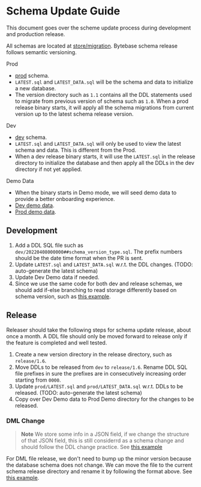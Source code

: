 # Schema Update Guide

This document goes over the scheme update process during development and production release.

All schemas are located at [store/migration](https://github.com/bytebase/bytebase/tree/main/store/migration). Bytebase schema release follows semantic versioning.

Prod

- [prod](https://github.com/bytebase/bytebase/tree/main/store/migration/prod) schema.
- `LATEST.sql` and `LATEST_DATA.sql` will be the schema and data to initialize a new database. 
- The version directory such as `1.1` contains all the DDL statements used to migrate from previous version of schema such as `1.0`. When a prod release binary starts, it will apply all the schema migrations from current version up to the latest schema release version.

Dev

- [dev](https://github.com/bytebase/bytebase/tree/main/store/migration/dev) schema.
- `LATEST.sql` and `LATEST_DATA.sql` will only be used to view the latest schema and data. This is different from the Prod.
- When a dev release binary starts, it will use the `LATEST.sql` in the release directory to initialize the database and then apply all the DDLs in the dev directory if not yet applied.

Demo Data

- When the binary starts in Demo mode, we will seed demo data to provide a better onboarding experience.
- [Dev demo data](https://github.com/bytebase/bytebase/tree/main/store/demo/dev).
- [Prod demo data](https://github.com/bytebase/bytebase/tree/main/store/demo/prod).

## Development

1. Add a DDL SQL file such as `dev/20220408000000##schema_version_type.sql`. The prefix numbers should be the date time format when the PR is sent.
2. Update `LATEST.sql` and `LATEST_DATA.sql` w.r.t. the DDL changes. (TODO: auto-generate the latest schema)
3. Update Dev Demo data if needed.
4. Since we use the same code for both dev and release schemas, we should add if-else branching to read storage differently based on schema version, such as [this example](https://github.com/bytebase/bytebase/pull/1039).

## Release
Releaser should take the following steps for schema update release, about once a month. A DDL file should only be moved forward to release only if the feature is completed and well tested.

1. Create a new version directory in the release directory, such as `release/1.6`.
1. Move DDLs to be released from `dev` to `release/1.6`. Rename DDL SQL file prefixes in sure the prefixes are in consecutively increasing order starting from `0000`.
2. Update `prod/LATEST.sql` and `prod/LATEST_DATA.sql` w.r.t. DDLs to be released. (TODO: auto-generate the latest schema)
3. Copy over Dev Demo data to Prod Demo directory for the changes to be released.

### DML Change

> **Note** We store some info in a JSON field, if we change the structure of that JSON field, this is still
> considerrd as a schema change and should follow the DDL change practice. See [this example](https://github.com/bytebase/bytebase/pull/4232/files#diff-199bfe21ce52a70858acbc212c5463c8bd7853c09b077c4da53cd73ccee38e8b)

For DML file release, we don't need to bump up the minor version because the database schema does not change. We can move the file to the current schema release directory and rename it by following the format above. See [this example](https://github.com/bytebase/bytebase/pull/2439).